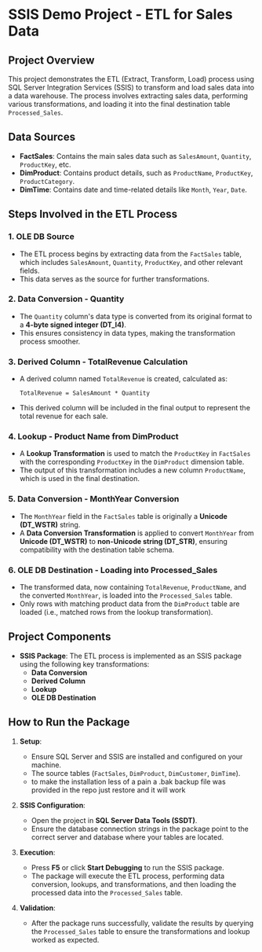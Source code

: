 # SSIS Demo Project - ETL for Sales Data

## Project Overview
This project demonstrates the ETL (Extract, Transform, Load) process using SQL Server Integration Services (SSIS) to transform and load sales data into a data warehouse. The process involves extracting sales data, performing various transformations, and loading it into the final destination table `Processed_Sales`.

## Data Sources
- **FactSales**: Contains the main sales data such as `SalesAmount`, `Quantity`, `ProductKey`, etc.
- **DimProduct**: Contains product details, such as `ProductName`, `ProductKey`, `ProductCategory`.
- **DimTime**: Contains date and time-related details like `Month`, `Year`, `Date`.

## Steps Involved in the ETL Process

### 1. **OLE DB Source**
   - The ETL process begins by extracting data from the `FactSales` table, which includes `SalesAmount`, `Quantity`, `ProductKey`, and other relevant fields.
   - This data serves as the source for further transformations.

### 2. **Data Conversion - Quantity**
   - The `Quantity` column's data type is converted from its original format to a **4-byte signed integer (DT_I4)**.
   - This ensures consistency in data types, making the transformation process smoother.

### 3. **Derived Column - TotalRevenue Calculation**
   - A derived column named `TotalRevenue` is created, calculated as:
     ```
     TotalRevenue = SalesAmount * Quantity
     ```
   - This derived column will be included in the final output to represent the total revenue for each sale.

### 4. **Lookup - Product Name from DimProduct**
   - A **Lookup Transformation** is used to match the `ProductKey` in `FactSales` with the corresponding `ProductKey` in the `DimProduct` dimension table.
   - The output of this transformation includes a new column `ProductName`, which is used in the final destination.

### 5. **Data Conversion - MonthYear Conversion**
   - The `MonthYear` field in the `FactSales` table is originally a **Unicode (DT_WSTR)** string.
   - A **Data Conversion Transformation** is applied to convert `MonthYear` from **Unicode (DT_WSTR)** to **non-Unicode string (DT_STR)**, ensuring compatibility with the destination table schema.
     
### 6. **OLE DB Destination - Loading into Processed_Sales**
   - The transformed data, now containing `TotalRevenue`, `ProductName`, and the converted `MonthYear`, is loaded into the `Processed_Sales` table.
   - Only rows with matching product data from the `DimProduct` table are loaded (i.e., matched rows from the lookup transformation).

## Project Components

- **SSIS Package**: The ETL process is implemented as an SSIS package using the following key transformations:
  - **Data Conversion**
  - **Derived Column**
  - **Lookup**
  - **OLE DB Destination**
  
## How to Run the Package

1. **Setup**:
   - Ensure SQL Server and SSIS are installed and configured on your machine.
   - The source tables (`FactSales`, `DimProduct`, `DimCustomer`, `DimTime`).
   - to make the installation less of a pain a .bak backup file was provided in the repo just restore and it will work

2. **SSIS Configuration**:
   - Open the project in **SQL Server Data Tools (SSDT)**.
   - Ensure the database connection strings in the package point to the correct server and database where your tables are located.

3. **Execution**:
   - Press **F5** or click **Start Debugging** to run the SSIS package.
   - The package will execute the ETL process, performing data conversion, lookups, and transformations, and then loading the processed data into the `Processed_Sales` table.

4. **Validation**:
   - After the package runs successfully, validate the results by querying the `Processed_Sales` table to ensure the transformations and lookup worked as expected.

